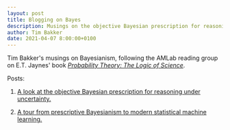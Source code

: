 ```yaml
---
layout: post
title: Blogging on Bayes
description: Musings on the objective Bayesian prescription for reasoning under uncertainty and statistical machine learning. 
author: Tim Bakker
date: 2021-04-07 8:00:00+0100
---
```


Tim Bakker's musings on Bayesianism, following the AMLab reading group on E.T. Jaynes' book *[Probability Theory: The Logic of Science](https://bayes.wustl.edu/etj/prob/book.pdf)*.

Posts:
1. [A look at the objective Bayesian prescription for reasoning under uncertainty.](https://www.tbbakker.nl/post/bayes_commentary/)

2. [A tour from prescriptive Bayesianism to modern statistical machine learning.](https://www.tbbakker.nl/post/bayes_ml/)
